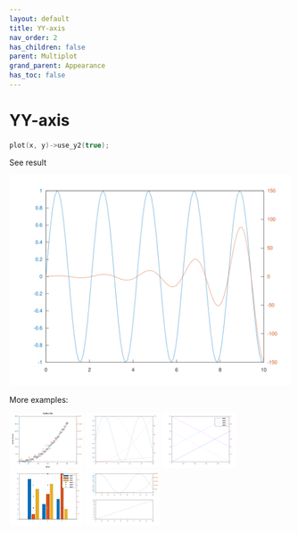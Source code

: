 ```yaml
---
layout: default
title: YY-axis
nav_order: 2
has_children: false
parent: Multiplot
grand_parent: Appearance
has_toc: false
---
```

# YY-axis

```cpp
plot(x, y)->use_y2(true);
```


See result

[![example_yyaxis_1](yyaxis/yyaxis_1.svg)](../https://github.com/alandefreitas/matplotplusplus/blob/master/examples/appearance/multiplot/yyaxis/yyaxis_1.cpp)

More examples:
    
[![example_yyaxis_2](yyaxis/yyaxis_2_thumb.png)](../https://github.com/alandefreitas/matplotplusplus/blob/master/examples/appearance/multiplot/yyaxis/yyaxis_2.cpp)  [![example_yyaxis_3](yyaxis/yyaxis_3_thumb.png)](../https://github.com/alandefreitas/matplotplusplus/blob/master/examples/appearance/multiplot/yyaxis/yyaxis_3.cpp)  [![example_yyaxis_4](yyaxis/yyaxis_4_thumb.png)](../https://github.com/alandefreitas/matplotplusplus/blob/master/examples/appearance/multiplot/yyaxis/yyaxis_4.cpp)  [![example_yyaxis_5](yyaxis/yyaxis_5_thumb.png)](../https://github.com/alandefreitas/matplotplusplus/blob/master/examples/appearance/multiplot/yyaxis/yyaxis_5.cpp)  [![example_yyaxis_6](yyaxis/yyaxis_6_thumb.png)](../https://github.com/alandefreitas/matplotplusplus/blob/master/examples/appearance/multiplot/yyaxis/yyaxis_6.cpp)
  




